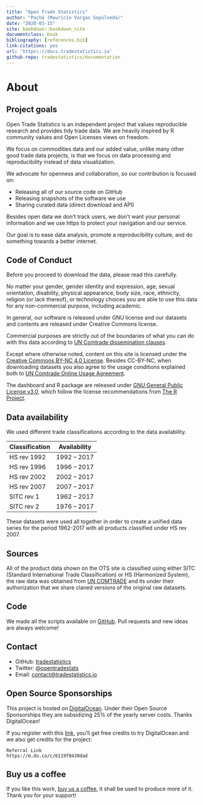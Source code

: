 ```yaml
--- 
title: "Open Trade Statistics"
author: "Pachá (Mauricio Vargas Sepúlveda)"
date: "2020-03-15"
site: bookdown::bookdown_site
documentclass: book
bibliography: [references.bib]
link-citations: yes
url: 'https\://docs.tradestatistics.io'
github-repo: tradestatistics/documentation
---
```


# About

## Project goals

Open Trade Statistics is an independent project that values reproducible research and provides tidy trade data. We are heavily inspired by R community values and Open Licenses views on freedom.

We focus on commodities data and our added value, unlike many other good trade data projects, is that we focus on data processing and reproducibility instead of data visualization.

We advocate for openness and collaboration, so our contribution is focused on:

* Releasing all of our source code on GitHub
* Releasing snapshots of the software we use
* Sharing curated data (direct download and API)

Besides open data we don't track users, we don't want your personal information and we use https to protect your navigation and our service.

Our goal is to ease data analysis, promote a reproducibility culture, and do something towards a better internet.

## Code of Conduct

Before you proceed to download the data, please read this carefully.

No matter your gender, gender identity and expression, age, sexual orientation, disability, physical appearance, body size, race, ethnicity, religion (or lack thereof), or technology choices you are able to use this data for any non-commercial purpose, including academic.

In general, our software is released under GNU license and our datasets and contents are released under Creative Commons license.

Commercial purposes are strictly out of the boundaries of what you can do with this data according to [UN Comtrade dissemination clauses](https://comtrade.un.org/db/help/PolicyOnUseAndRedissemination.pdf).

Except where otherwise noted, content on this site is licensed under the [Creative Commons BY-NC 4.0 License](https://creativecommons.org/licenses/by-nc/4.0/). Besides CC-BY-NC, when downloading datasets you also agree to the usage conditions explained both to [UN Comtrade Online Usage Agreement](https://comtrade.un.org/db/help/licenseagreement.aspx).

The dashboard and R package are released under [GNU General Public License v3.0](https://www.gnu.org/licenses/gpl-3.0.en.html), which follow the license recommendations from [The R Project](https://www.r-project.org/Licenses/).

## Data availability

We used different trade classifications according to the data availability.

|Classification |Availability|
|---------------|------------|
|HS rev 1992    |1992 – 2017 |
|HS rev 1996    |1996 – 2017 |
|HS rev 2002    |2002 – 2017 |
|HS rev 2007    |2007 – 2017 |
|SITC rev 1     |1962 – 2017 |
|SITC rev 2     |1976 – 2017 |

These datasets were used all together in order to create a unified data series for the period 1962-2017 with all products classified under HS rev 2007.

## Sources

All of the product data shown on the OTS site is classified using either SITC (Standard International Trade Classification) or HS (Harmonized System), the raw data was obtained from [UN COMTRADE](http://comtrade.un.org/) and its under their authorization that we share claned versions of the original raw datasets.

## Code

We made all the scripts available on [GitHub](https://github.com/tradestatistics). Pull requests and new ideas are always welcome!

## Contact

* GitHub: [tradestatistics](https://github.com/tradestatistics)
* Twitter: [\@opentradestats](https://twitter.com/opentradestats)
* Email: contact@tradestatistics.io

## Open Source Sponsorships

This project is hosted on [DigitalOcean](https://digitalocean.com). Under their Open Source Sponsorships they are subsidizing 25% of the yearly server costs. Thanks DigitalOcean!

If you register with this [link](https://m.do.co/c/6119f0430dad), you'll get free credits to try DigitalOcean and we also get credits for the project:

```
Referral Link
https://m.do.co/c/6119f0430dad
```

## Buy us a coffee

If you like this work, [buy us a coffee](https://www.buymeacoffee.com/pacha), it shall be used to produce more of it. Thank you for your support!
